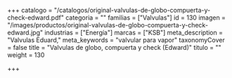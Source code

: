 +++
catalogo = "/catalogos/original-valvulas-de-globo-compuerta-y-check-edward.pdf"
categoria = ""
familias = ["Valvulas"]
id = 130
imagen = "/images/productos/original-valvulas-de-globo-compuerta-y-check-edward.jpg"
industrias = ["Energía"]
marcas = ["KSB"]
meta_description = "Valvulas Eduard,"
meta_keywords = "valvular para vapor"
taxonomyCover = false
title = "Valvulas de globo, compuerta y check (Edward)"
titulo = ""
weight = 130

+++
